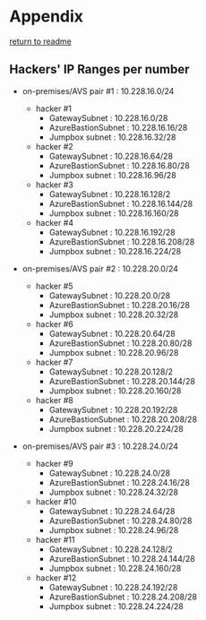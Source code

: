 # Appendix

[return to readme](README.md)

## Hackers' IP Ranges per number

- on-premises/AVS pair #1 : 10.228.16.0/24
  - hacker #1
    - GatewaySubnet : 10.228.16.0/28
    - AzureBastionSubnet : 10.228.16.16/28
    - Jumpbox subnet : 10.228.16.32/28
  - hacker #2
    - GatewaySubnet : 10.228.16.64/28
    - AzureBastionSubnet : 10.228.16.80/28
    - Jumpbox subnet : 10.228.16.96/28
  - hacker #3
    - GatewaySubnet : 10.228.16.128/2
    - AzureBastionSubnet : 10.228.16.144/28
    - Jumpbox subnet : 10.228.16.160/28
  - hacker #4
    - GatewaySubnet : 10.228.16.192/28
    - AzureBastionSubnet : 10.228.16.208/28
    - Jumpbox subnet : 10.228.16.224/28

- on-premises/AVS pair #2 : 10.228.20.0/24
  - hacker #5
    - GatewaySubnet : 10.228.20.0/28
    - AzureBastionSubnet : 10.228.20.16/28
    - Jumpbox subnet : 10.228.20.32/28
  - hacker #6
    - GatewaySubnet : 10.228.20.64/28
    - AzureBastionSubnet : 10.228.20.80/28
    - Jumpbox subnet : 10.228.20.96/28
  - hacker #7
    - GatewaySubnet : 10.228.20.128/2
    - AzureBastionSubnet : 10.228.20.144/28
    - Jumpbox subnet : 10.228.20.160/28
  - hacker #8
    - GatewaySubnet : 10.228.20.192/28
    - AzureBastionSubnet : 10.228.20.208/28
    - Jumpbox subnet : 10.228.20.224/28

- on-premises/AVS pair #3 : 10.228.24.0/24
  - hacker #9
    - GatewaySubnet : 10.228.24.0/28
    - AzureBastionSubnet : 10.228.24.16/28
    - Jumpbox subnet : 10.228.24.32/28
  - hacker #10
    - GatewaySubnet : 10.228.24.64/28
    - AzureBastionSubnet : 10.228.24.80/28
    - Jumpbox subnet : 10.228.24.96/28
  - hacker #11
    - GatewaySubnet : 10.228.24.128/2
    - AzureBastionSubnet : 10.228.24.144/28
    - Jumpbox subnet : 10.228.24.160/28
  - hacker #12
    - GatewaySubnet : 10.228.24.192/28
    - AzureBastionSubnet : 10.228.24.208/28
    - Jumpbox subnet : 10.228.24.224/28

